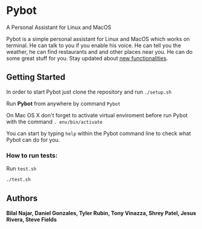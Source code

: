 # Pybot


A Personal Assistant for Linux and MacOS

Pybot is a simple personal assistant for Linux and MacOS which works on terminal. He can talk to you if you enable his voice. He can tell you the weather, he can find restaurants and and other places near you. He can do some great stuff for you. Stay updated about [new functionalities](NEW_FUNCTIONALITIES.md).

## Getting Started

In order to start Pybot just clone the repository and run `./setup.sh`

Run **Pybot** from anywhere by command `Pybot`

On Mac OS X don't forget to activate virtual enviroment before run Pybot with the command `. env/bin/activate`

You can start by typing `help` within the Pybot command line to check what Pybot can do for you.

 ### How to run tests:
 
 Run `test.sh`
 ```bash
 ./test.sh
 ```

## Authors

 **Bilal Najar, Daniel Gonzales, Tyler Rubin, Tony Vinazza, Shrey Patel, Jesus Rivera, Steve Fields**

